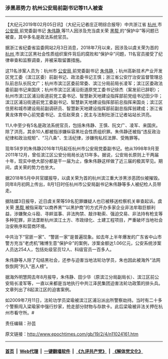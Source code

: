 ### 涉黑恶势力 杭州公安局前副书记等11人被查
------------------------

<p>
 【大纪元2019年02月05日讯】（大纪元记者庄正明综合报导）中共浙江省
 <a href="http://www.epochtimes.com/gb/tag/%E6%9D%AD%E5%B7%9E.html">
  杭州
 </a>
 市
 <a href="http://www.epochtimes.com/gb/tag/%E5%85%AC%E5%AE%89%E5%B1%80.html">
  公安局
 </a>
 前党委副书记
 <a href="http://www.epochtimes.com/gb/tag/%E6%9C%B1%E4%BC%9F%E9%9D%99.html">
  朱伟静
 </a>
 等11人因涉及充当虞关荣
 <a href="http://www.epochtimes.com/gb/tag/%E9%BB%91%E5%B8%AE.html">
  黑帮
 </a>
 的“保护伞”等问题已被查，其中多名是政法系统官员。
</p>
<p>
 据浙江省纪委省监委网站2月3日消息，2018年7月以来，因涉及以虞关荣为首的
 <a href="http://www.epochtimes.com/gb/tag/%E6%9D%AD%E5%B7%9E.html">
  杭州
 </a>
 市滨江区黑社会性质组织案件背后的腐败和“保护伞”问题，11名官员接受了纪律审查和监察调查，并被采取留置措施。
</p>
<p>
 这11名涉案人员为：杭州市
 <a href="http://www.epochtimes.com/gb/tag/%E5%85%AC%E5%AE%89%E5%B1%80.html">
  公安局
 </a>
 前党委副书记
 <a href="http://www.epochtimes.com/gb/tag/%E6%9C%B1%E4%BC%9F%E9%9D%99.html">
  朱伟静
 </a>
 ；杭州高新技术产业开发区党工委（滨江区委）前副书记、政法委书记王慎；浙江省公安厅治安监督管理总队前总队长阮文广；杭州市滨江区委前常委、滨江分局前局长凌军；滨江区委政法委前副书记来国庆；杭州市滨江区浦沿街道原党工委书记徐杰（案发前已辞职）；杭州市滨江区浦沿街道前党工委书记、智慧新天地建设指挥部前党组书记田少华；滨江区浦沿街道前党工委副书记、智慧新天地建设指挥部前总指挥来国炎；滨江区住房和城市建设局前副调研员、智慧新天地建设指挥部前副总指挥翁建成；浙江省黄龙体育中心前党委书记、主任赵荣良；民主与法制社浙江记者站站长洪亮。
</p>
<p>
 11人中至少有5名是政法系统官员，包括朱伟静、王慎、阮文广、凌军、来国庆。除了洪亮，其余10人都被指涉嫌纵容黑社会性质组织罪。朱伟静还被指“违反政治纪律和政治规矩”、“习八条”、生活纪律，涉嫌徇私枉法罪、受贿罪等。
</p>
<p>
 现年58岁的朱伟静2016年11月起任杭州市公安局党委副书记。他从1998年9月至2011年12月，曾任滨江区公安分局局长达13年多。据说，公安局长原则上干两届十年，现实中绝大部分都是干一届为止，像朱伟静这样做了近三届的极其罕见。期间，虞关荣的势力也坐大。
</p>
<p>
 据2018年5月中共官媒报导，以虞关荣为首的杭州滨江重大涉黑涉恶团伙被摧毁。同年8月初网上传出，8月1日时任杭州市公安局副书记朱伟静等多人被纪检人员带走。
</p>
<p>
 据陆媒3日报导，近日虞关荣等59名犯罪嫌疑人也已被移送检察机关审查起诉。虞关荣
 <a href="http://www.epochtimes.com/gb/tag/%E9%BB%91%E5%B8%AE.html">
  黑帮
 </a>
 被指采取“以商养黑”“以黑护商”的方式开办多家企业非法牟取巨额利益，涉嫌聚众斗殴、寻衅滋事、非法拘禁、敲诈勒索、强迫交易、非法持有枪支等多种犯罪，非法垄断杭州滨江土方、市政绿化、土建工程项目，严重破坏当地社会治安秩序和营商环境。
</p>
<p>
 中共治下“官匪一家”、“警匪一家”是普遍现象。如去年上半年爆发的广东省中山市警方充当“老虎机”赌博生意“保护伞”的案例，涉案金额达1.06亿元，公安系统涉案人员达254人，包括处级官员12人、科级官员一百多人。
</p>
<p>
 朱伟静等人除了勾结黑社会，还参与迫害当地法轮功学员，朱也因此被海外“法网恢恢网”列入“恶人榜”。
</p>
<p>
 据海外明慧网去年8月报导，朱伟静、田少华（原滨江分局副局长）、滨江区前公安局长凌军等，一直以来都是当地执行中共江泽民集团迫害法轮功政策的排头兵。文章列出了8起滨江区的迫害案例。
</p>
<p>
 如2009年7月11日，法轮功学员梁瑜被滨江区浦沿派出所警察劫持。当时有二十多个警察闯入梁瑜家中强行抄家，抢走部分财物与存款卡。此后梁瑜被非法关押在杭州市看守所。#
</p>
<p>
 责任编辑：孙芸
</p>

原文链接：http://www.epochtimes.com/gb/19/2/4/n11024161.htm


------------------------
#### [首页](https://github.com/gfw-breaker/banned-news/blob/master/README.md) &nbsp;|&nbsp; [Web代理](https://github.com/labour-camp/helloworld) &nbsp;|&nbsp; [一键翻墙软件](https://github.com/gfw-breaker/nogfw/blob/master/README.md) &nbsp;|&nbsp; [《九评共产党》](https://github.com/gfw-breaker/9ping.md/blob/master/README.md#九评之一评共产党是什么) &nbsp;|&nbsp; [《解体党文化》](https://github.com/gfw-breaker/jtdwh.md/blob/master/README.md#绪论)

